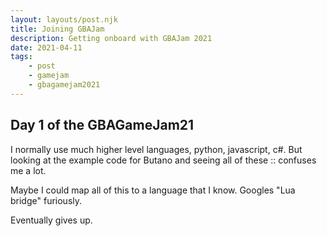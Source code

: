 ```yaml
---
layout: layouts/post.njk
title: Joining GBAJam
description: Getting onboard with GBAJam 2021
date: 2021-04-11
tags:
    - post
    - gamejam
    - gbagamejam2021
---
```


> 
## Day 1 of the GBAGameJam21

I normally use much higher level languages, python, javascript, c#. But looking at the example code for Butano and seeing all of these :: confuses me a lot.

Maybe I could map all of this to a language that I know. Googles "Lua bridge" furiously.

Eventually gives up.
